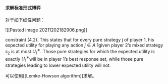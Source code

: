 #### 求解标准形式博弈

对于如下线性问题：

![[Pasted image 20211202182906.png]]

constraint (4.2). This states that for every pure strategy j of player 1, his expected utility for playing any action $j ∈ A$ 1given player 2’s mixed strategy $s_2$ is at most $U_1^∗$. Those pure strategies for which the expected utility is exactly $U_1^∗$will be in player 1’s best response set, while those pure strategies leading to lower expected utility will not.

可以使用[[Lemke-Howson algorithm]]求解。